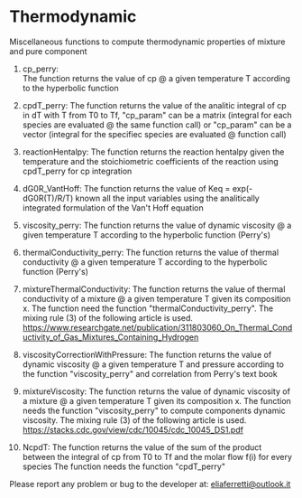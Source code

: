 # Thermodynamic
Miscellaneous functions to compute thermodynamic properties of mixture and pure component

1) cp_perry: 	
	The function returns the value of cp @ a given temperature T according to
	the hyperbolic function
				
2) cpdT_perry:
	The function returns the value of the analitic integral of cp in dT with T from
	T0 to Tf, "cp_param" can be a matrix (integral for each species are evaluated @
	the same function call) or "cp_param" can be a vector (integral for the specifiec
	species are evaluated @ function call)				
	
3) reactionHentalpy:
	The function returns the reaction hentalpy given the temperature and the
	stoichiometric coefficients of the reaction using cpdT_perry for cp
	integration
	
4) dG0R_VantHoff:
	The function returns the value of Keq = exp(-dG0R(T)/R/T) known all the input
	variables using the analitically integrated formulation of the Van't Hoff equation
	
5) viscosity_perry:
	The function returns the value of dynamic viscosity @ a given temperature T
	according to the hyperbolic function (Perry's)
	
6) thermalConductivity_perry:
	The function returns the value of thermal conductivity @ a given temperature T
	according to the hyperbolic function (Perry's)
	
7) mixtureThermalConductivity:
	The function returns the value of thermal conductivity of a mixture @ a given temperature T
	given its composition x. The function need the function "thermalConductivity_perry".
	The mixing rule (3) of the following article is used.
	https://www.researchgate.net/publication/311803060_On_Thermal_Conductivity_of_Gas_Mixtures_Containing_Hydrogen

8) viscosityCorrectionWithPressure:
	The function returns the value of dynamic viscosity @ a given temperature T and
	pressure according to the function "viscosity_perry" and correlation from Perry's text book
	
9) mixtureViscosity:
	The function returns the value of dynamic viscosity of a mixture @ a given temperature T
	given its composition x. The function needs the function "viscosity_perry" to compute
	components dynamic viscosity.
	The mixing rule (3) of the following article is used.
	https://stacks.cdc.gov/view/cdc/10045/cdc_10045_DS1.pdf
	
10) NcpdT:
	The function returns the value of the sum of the product between the integral of
	cp from T0 to Tf and the molar flow f(i) for every species
	The function needs the function "cpdT_perry"
	
Please report any problem or bug to the developer at: eliaferretti@outlook.it

